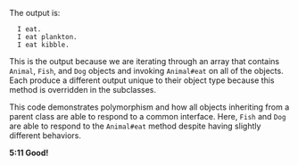 The output is:
```
  I eat.
  I eat plankton.
  I eat kibble.
```

This is the output because we are iterating through an array that contains `Animal`, `Fish`, and `Dog` objects and invoking `Animal#eat` on all of the objects. Each produce a different output unique to their object type because this method is overridden in the subclasses.

This code demonstrates polymorphism and how all objects inheriting from a parent class are able to respond to a common interface. Here, `Fish` and `Dog` are able to respond to the `Animal#eat` method despite having slightly different behaviors.

**5:11 Good!**